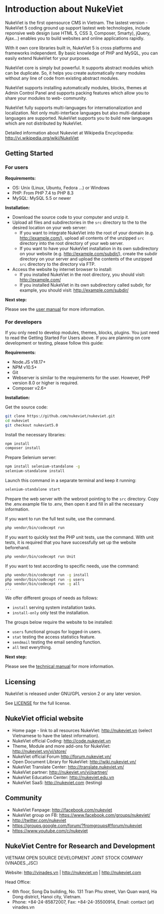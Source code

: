 # Introduction about NukeViet
NukeViet is the first opensource CMS in Vietnam. The lastest version - NukeViet 5 coding ground up support lastest web technologies, include reponsive web design (use HTML 5, CSS 3, Composer, Smarty), jQuery, Ajax...) enables you to build websites and online applications rapidly.

With it own core libraries built in, NukeViet 5 is cross platforms and frameworks independent. By basic knowledge of PHP and MySQL, you can easily extend NukeViet for your purposes.

NukeViet core is simply but powerful. It supports abstract modules which can be duplicate. So, it helps you create automatically many modules without any line of code from existing abstract modules.

NukeViet supports installing automatically modules, blocks, themes at Admin Control Panel and supports packing features which allow you to share your modules to web- community.

NukeViet fully supports multi-languages for internationalization and localization. Not only multi-interface languages but also multi-database languages are supported. NukeViet supports you to build new languages which are not distributed by NukeViet.

Detailed information about Nukeviet at Wikipedia Encyclopedia: http://vi.wikipedia.org/wiki/NukeViet

## Getting Started

### For users

**Requirements:**  
- OS: Unix (Linux, Ubuntu, Fedora ...) or Windows
- PHP: From PHP 7.4 to PHP 8.3
- MySQL: MySQL 5.5 or newer

**Installation:**

- Download the source code to your computer and unzip it.
- Upload all files and subdirectories in the `src` directory to the to the desired location on your web server:
    - If you want to integrate NukeViet into the root of your domain (e.g. http://example.com/), upload all contents of the unzipped `src` directory into the root directory of your web server.
    - If you want to have your NukeViet installation in its own subdirectory on your website (e.g. http://example.com/subdir/), create the subdir directory on your server and upload the contents of the unzipped `src` directory to the directory via FTP.
- Access the website by internet browser to install:
    - If you installed NukeViet in the root directory, you should visit: http://example.com/
    - If you installed NukeViet in its own subdirectory called subdir, for example, you should visit: http://example.com/subdir/

**Next step:**

Please see the [user manual](https://wiki.nukeviet.vn/nukeviet5) for more information.

### For developers

If you only need to develop modules, themes, blocks, plugins. You just need to read the Getting Started For Users above. If you are planning on core development or testing, please follow this guide:

**Requirements:**  
- Node.JS v18.17+
- NPM v10.5+
- Git
- Webserver is similar to the requirements for the user. However, PHP version 8.0 or higher is required.
- Composer v2.6+

**Installation:**

Get the source code:

```bash
git clone https://github.com/nukeviet/nukeviet.git
cd nukeviet
git checkout nukeviet5.0
```

Install the necessary libraries:

```bash
npm install
composer install
```

Prepare Selenium server:

```bash
npm install selenium-standalone -g
selenium-standalone install
```

Launch this command in a separate terminal and keep it running:

```bash
selenium-standalone start
```

Prepare the web server with the webroot pointing to the `src` directory. Copy the .env.example file to .env, then open it and fill in all the necessary information.

If you want to run the full test suite, use the command.

```bash
php vendor/bin/codecept run
```

If you want to quickly test the PHP unit tests, use the command. With unit tests, it is required that you have successfully set up the website beforehand.

```bash
php vendor/bin/codecept run Unit
```

If you want to test according to specific needs, use the command:

```bash
php vendor/bin/codecept run -g install
php vendor/bin/codecept run -g users
php vendor/bin/codecept run -g all
...
```

We offer different groups of needs as follows:

- `install` serving system installation tasks.
- `install-only` only test the installation.

The groups below require the website to be installed:

- `users` functional groups for logged-in users.
- `stat` testing the access statistics feature.
- `sendmail` testing the email sending function.
- `all` test everything.

**Next step:**

Please see the [technical manual](https://wiki.nukeviet.vn/technical_manual5) for more information.

## Licensing
NukeViet is released under GNU/GPL version 2 or any later version.

See [LICENSE](LICENSE) for the full license.

## NukeViet official website
  - Home page - link to all resources NukeViet: http://nukeviet.vn (select Vietnamese to have the latest information).
  - NukeViet official Coding: http://code.nukeviet.vn
  - Theme, Module and more add-ons for NukeViet: http://nukeviet.vn/vi/store/
  - NukeViet official Forum http://forum.nukeviet.vn/
  - Open Document Library for NukeViet: http://wiki.nukeviet.vn/
  - NukeViet Translate Center: http://translate.nukeviet.vn/
  - NukeViet partner: http://nukeviet.vn/vi/partner/
  - NukeViet Education Center: http://nukeviet.edu.vn
  - NukeViet SaaS: http://nukeviet.com (testing)

## Community
  - NukeViet Fanpage: http://facebook.com/nukeviet
  - NukeViet group on FB: https://www.facebook.com/groups/nukeviet/
  - http://twitter.com/nukeviet
  - https://groups.google.com/forum/?fromgroups#!forum/nukeviet
  - https://www.youtube.com/c/nukeviet



## NukeViet Centre for Research and Development
VIETNAM OPEN SOURCE DEVELOPMENT JOINT STOCK COMPANY (VINADES.,JSC)

Website: http://vinades.vn | http://nukeviet.vn | http://nukeviet.com

Head Office:
  - 6th floor, Song Da building, No. 131 Tran Phu street, Van Quan ward, Ha Dong district, Hanoi city, Vietnam.
  - Phone: +84-24-85872007, Fax: +84-24-35500914, Email: contact (at) vinades.vn

